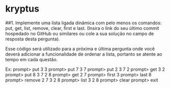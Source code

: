 # kryptus

##1. Implemente uma lista ligada dinâmica com pelo menos os comandos: put, get, list, remove, clear, first e last.
(Insira o link do seu último commit hospedado no GitHub ou similares ou cole a sua solução no campo de resposta desta pergunta).

Esse código será utilizado para a próxima e última pergunta onde você deverá adicionar a funcionalidade de ordenar a lista, portanto se atente ao tempo em cada questão.

Ex:
prompt> put 3
3
prompt> put 7
3 7
prompt> put 2
3 7 2
prompt> get 3
2
prompt> put 8
3 7 2 8
prompt> get 2
7
prompt> first
3
prompt> last
8
prompt> remove 2
7
3 2 8
prompt> list
3 2 8
prompt> clear
prompt> exit
